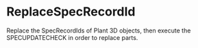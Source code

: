 # ReplaceSpecRecordId
Replace the SpecRecordIds of Plant 3D objects, then execute the SPECUPDATECHECK in order to replace parts.
